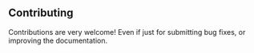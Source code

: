 ## Contributing

Contributions are very welcome! Even if just for submitting bug fixes, or improving the documentation.

